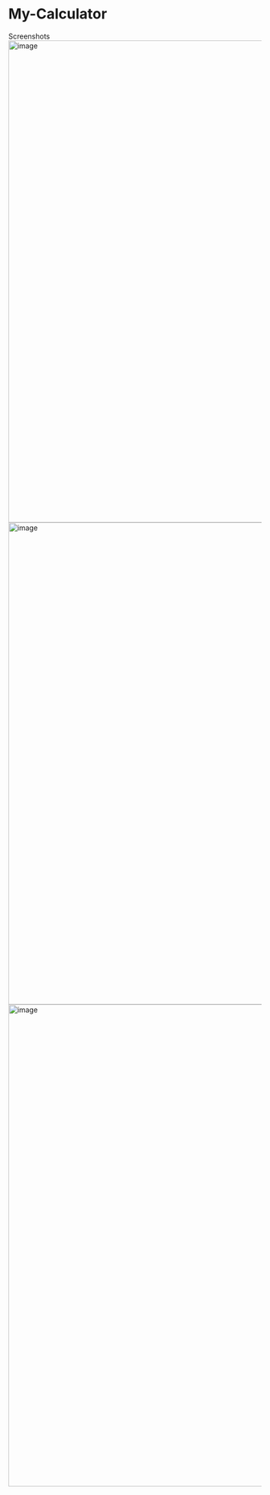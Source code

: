# My-Calculator
Screenshots
<img width="960" alt="image" src="https://user-images.githubusercontent.com/125336651/231838396-36e2a159-c269-4ed1-8b20-be1d6663d04c.png">
<img width="960" alt="image" src="https://user-images.githubusercontent.com/125336651/231838472-df9f085f-488c-4184-9a73-8495d0374493.png">
<img width="960" alt="image" src="https://user-images.githubusercontent.com/125336651/231838530-51ea58ed-ab78-4075-97b6-0e4bd70a7221.png">
